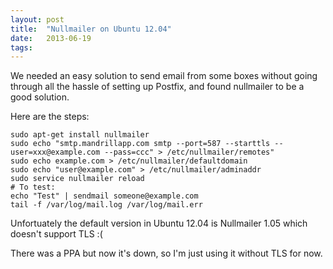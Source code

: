```yaml
---
layout: post
title:  "Nullmailer on Ubuntu 12.04"
date:   2013-06-19
tags: 
---
```


We needed an easy solution to send email from some boxes without going through all the hassle of setting up Postfix, and
found nullmailer to be a good solution.

Here are the steps:

    sudo apt-get install nullmailer
    sudo echo "smtp.mandrillapp.com smtp --port=587 --starttls --user=xxx@example.com --pass=ccc" > /etc/nullmailer/remotes"
    sudo echo example.com > /etc/nullmailer/defaultdomain
    sudo echo "user@example.com" > /etc/nullmailer/adminaddr
    sudo service nullmailer reload
    # To test:
    echo "Test" | sendmail someone@example.com
    tail -f /var/log/mail.log /var/log/mail.err

Unfortuately the default version in Ubuntu 12.04 is Nullmailer 1.05 which doesn't support TLS :(

There was a PPA but now it's down, so I'm just using it without TLS for now.
